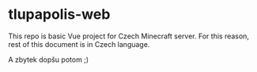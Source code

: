 # tlupapolis-web
This repo is basic Vue project for Czech Minecraft server. For this reason, rest of this document is in Czech language.

A zbytek dopšu potom ;)
